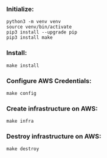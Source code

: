 ### Initialize:
```
python3 -m venv venv
source venv/bin/activate
pip3 install --upgrade pip
pip3 install make
```

### Install:
```
make install
```

### Configure AWS Credentials:
```
make config
```

### Create infrastructure on AWS:
```
make infra
```

### Destroy infrastructure on AWS:
```
make destroy
```
